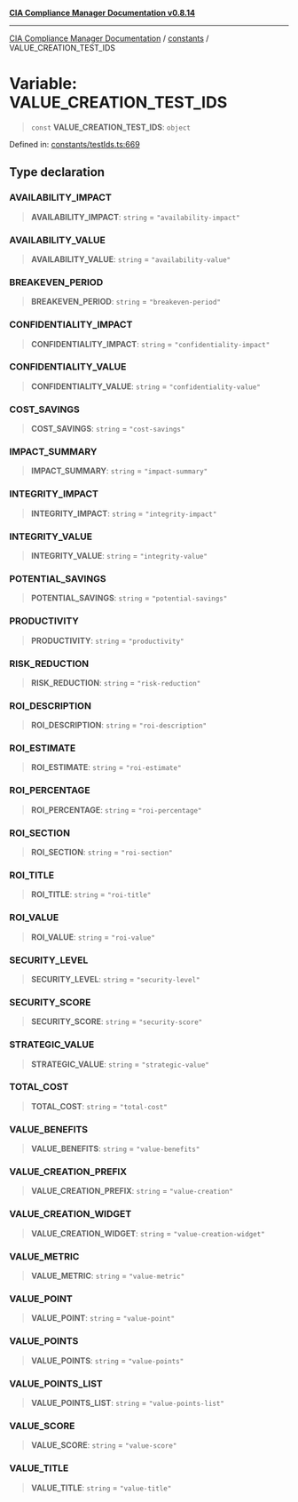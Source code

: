 [**CIA Compliance Manager Documentation v0.8.14**](../../README.md)

***

[CIA Compliance Manager Documentation](../../modules.md) / [constants](../README.md) / VALUE\_CREATION\_TEST\_IDS

# Variable: VALUE\_CREATION\_TEST\_IDS

> `const` **VALUE\_CREATION\_TEST\_IDS**: `object`

Defined in: [constants/testIds.ts:669](https://github.com/Hack23/cia-compliance-manager/blob/257dd569f432a46611a1746c832a7e3d29232229/src/constants/testIds.ts#L669)

## Type declaration

### AVAILABILITY\_IMPACT

> **AVAILABILITY\_IMPACT**: `string` = `"availability-impact"`

### AVAILABILITY\_VALUE

> **AVAILABILITY\_VALUE**: `string` = `"availability-value"`

### BREAKEVEN\_PERIOD

> **BREAKEVEN\_PERIOD**: `string` = `"breakeven-period"`

### CONFIDENTIALITY\_IMPACT

> **CONFIDENTIALITY\_IMPACT**: `string` = `"confidentiality-impact"`

### CONFIDENTIALITY\_VALUE

> **CONFIDENTIALITY\_VALUE**: `string` = `"confidentiality-value"`

### COST\_SAVINGS

> **COST\_SAVINGS**: `string` = `"cost-savings"`

### IMPACT\_SUMMARY

> **IMPACT\_SUMMARY**: `string` = `"impact-summary"`

### INTEGRITY\_IMPACT

> **INTEGRITY\_IMPACT**: `string` = `"integrity-impact"`

### INTEGRITY\_VALUE

> **INTEGRITY\_VALUE**: `string` = `"integrity-value"`

### POTENTIAL\_SAVINGS

> **POTENTIAL\_SAVINGS**: `string` = `"potential-savings"`

### PRODUCTIVITY

> **PRODUCTIVITY**: `string` = `"productivity"`

### RISK\_REDUCTION

> **RISK\_REDUCTION**: `string` = `"risk-reduction"`

### ROI\_DESCRIPTION

> **ROI\_DESCRIPTION**: `string` = `"roi-description"`

### ROI\_ESTIMATE

> **ROI\_ESTIMATE**: `string` = `"roi-estimate"`

### ROI\_PERCENTAGE

> **ROI\_PERCENTAGE**: `string` = `"roi-percentage"`

### ROI\_SECTION

> **ROI\_SECTION**: `string` = `"roi-section"`

### ROI\_TITLE

> **ROI\_TITLE**: `string` = `"roi-title"`

### ROI\_VALUE

> **ROI\_VALUE**: `string` = `"roi-value"`

### SECURITY\_LEVEL

> **SECURITY\_LEVEL**: `string` = `"security-level"`

### SECURITY\_SCORE

> **SECURITY\_SCORE**: `string` = `"security-score"`

### STRATEGIC\_VALUE

> **STRATEGIC\_VALUE**: `string` = `"strategic-value"`

### TOTAL\_COST

> **TOTAL\_COST**: `string` = `"total-cost"`

### VALUE\_BENEFITS

> **VALUE\_BENEFITS**: `string` = `"value-benefits"`

### VALUE\_CREATION\_PREFIX

> **VALUE\_CREATION\_PREFIX**: `string` = `"value-creation"`

### VALUE\_CREATION\_WIDGET

> **VALUE\_CREATION\_WIDGET**: `string` = `"value-creation-widget"`

### VALUE\_METRIC

> **VALUE\_METRIC**: `string` = `"value-metric"`

### VALUE\_POINT

> **VALUE\_POINT**: `string` = `"value-point"`

### VALUE\_POINTS

> **VALUE\_POINTS**: `string` = `"value-points"`

### VALUE\_POINTS\_LIST

> **VALUE\_POINTS\_LIST**: `string` = `"value-points-list"`

### VALUE\_SCORE

> **VALUE\_SCORE**: `string` = `"value-score"`

### VALUE\_TITLE

> **VALUE\_TITLE**: `string` = `"value-title"`
